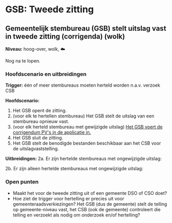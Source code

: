 # GSB: Tweede zitting

## Gemeentelijk stembureau (GSB) stelt uitslag vast in tweede zitting (corrigenda) (wolk)

__Niveau:__ hoog-over, wolk, ☁️

Nog na te lopen.

### Hoofdscenario en uitbreidingen

__Trigger:__ één of meer stembureaus moeten herteld worden n.a.v. verzoek CSB

__Hoofdscenario:__  

1. Het GSB opent de zitting.
2. (voor elk te hertellen stembureau) Het GSB stelt de uitslag van een stembureau opnieuw vast.
3. (voor elk herteld stembureau met gewijzigde uitslag) [Het GSB voert de corrigendum PV's in de applicatie in.](./gsb-invoer-tweede-zitting.md#het-gsb-voert-de-corrigendum-pvs-in-de-applicatie-in-vlieger)
4. Het GSB sluit de zitting.
5. Het GSB stelt de benodigde bestanden beschikbaar aan het CSB voor de uitslagvaststelling.

__Uitbreidingen:__
2a. Er zijn hertelde stembureaus met ongewijzigde uitslag:  

2b. Er zijn alleen hertelde stembureaus met ongewijzigde uitslag:  

### Open punten

- Maakt het voor de tweede zitting uit of een gemeente DSO of CSO doet?
- Hoe ziet de trigger voor hertelling er precies uit voor gemeenteraadsverkiezingen? Het GSB (dus de gemeente) stelt de telling op gemeente-niveau vast, het CSB (ook de gemeente) controleert die telling en verzoekt als nodig om onderzoek en/of hertelling?
